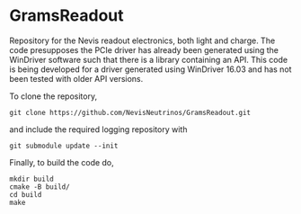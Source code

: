 # GramsReadout

Repository for the Nevis readout electronics, both light and charge.
The code presupposes the PCIe driver has already been generated
using the WinDriver software such that there is a library containing
an API. This code is being developed for a driver generated using 
WinDriver 16.03 and has not been tested with older API versions.


To clone the repository,
```
git clone https://github.com/NevisNeutrinos/GramsReadout.git
```

and include the required logging repository with
```
git submodule update --init 
```

Finally, to build the code do,
```
mkdir build
cmake -B build/
cd build
make
```